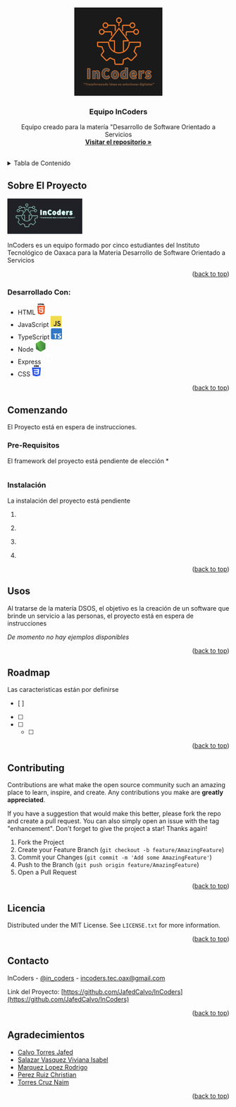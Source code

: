 <!-- Improved compatibility of back to top link: See: https://github.com/othneildrew/Best-README-Template/pull/73 -->
<a name="readme-top"></a>
<!--
*** Thanks for checking out the Best-README-Template. If you have a suggestion
*** that would make this better, please fork the repo and create a pull request
*** or simply open an issue with the tag "enhancement".
*** Don't forget to give the project a star!
*** Thanks again! Now go create something AMAZING! :D
-->



<!-- PROJECT SHIELDS -->
<!--
*** I'm using markdown "reference style" links for readability.
*** Reference links are enclosed in brackets [ ] instead of parentheses ( ).
*** See the bottom of this document for the declaration of the reference variables
*** for contributors-url, forks-url, etc. This is an optional, concise syntax you may use.
*** https://www.markdownguide.org/basic-syntax/#reference-style-links
-->
<!--[![Contributors][contributors-shield]][contributors-url]
[![Forks][forks-shield]][forks-url]
[![Stargazers][stars-shield]][stars-url]
[![Issues][issues-shield]][issues-url]
[![MIT License][license-shield]][license-url]
-->



<!-- PROJECT LOGO -->
<br />
<div align="center">
  <a href="https://github.com/JafedCalvo/InCoders">
    <img src="src/public/img/InCodersLogo.jpg" alt="Logo" width="200" height="200">
  </a>

<h3 align="center">Equipo InCoders</h3>

  <p align="center">
    Equipo creado para la matería "Desarrollo de Software Orientado a Servicios
    <br />
    <a href="https://github.com/JafedCalvo/InCoders"><strong>Visitar el repositorio »</strong></a>
    <br />
    <br />
  </p>
</div>



<!-- TABLE OF CONTENTS -->
<details>
  <summary>Tabla de Contenido</summary>
  <ol>
    <li>
      <a href="#about-the-project">About The Project</a>
      <ul>
        <li><a href="#built-with">Built With</a></li>
      </ul>
    </li>
    <li>
      <a href="#getting-started">Getting Started</a>
      <ul>
        <li><a href="#prerequisites">Prerequisites</a></li>
        <li><a href="#installation">Installation</a></li>
      </ul>
    </li>
    <li><a href="#usage">Usage</a></li>
    <li><a href="#roadmap">Roadmap</a></li>
    <li><a href="#contributing">Contributing</a></li>
    <li><a href="#license">License</a></li>
    <li><a href="#contact">Contact</a></li>
    <li><a href="#acknowledgments">Acknowledgments</a></li>
  </ol>
</details>



<!-- ABOUT THE PROJECT -->
## Sobre El Proyecto

<img src="src/public/img/InCodersLogo2.jpg" alt="Logo" width="170" height="80">

InCoders es un equipo formado por cinco estudiantes del Instituto Tecnológico de Oaxaca para la Materia Desarrollo de Software Orientado a Servicios
<p align="right">(<a href="#readme-top">back to top</a>)</p>



### Desarrollado Con:

* HTML<img src="src/public/img/HTML.png" alt="Logo" width="25" height="25">
* JavaScript <img src="src/public/img/JavaScript.png" alt="Logo" width="25" height="25">
* TypeScript <img src="src/public/img/TypeScript.png" alt="Logo" width="25" height="25">
* Node <img src="src/public/img/Node.png" alt="Logo" width="25" height="25">
* Express <img src="src/public/img/Express.png" alt="Logo" width="25" height="25">
* CSS <img src="src/public/img/CSS.png" alt="Logo" width="20" height="25">

<p align="right">(<a href="#readme-top">back to top</a>)</p>



<!-- GETTING STARTED -->
## Comenzando

El Proyecto está en espera de instrucciones.

### Pre-Requisitos

El framework del proyecto está pendiente de elección
* 
  ```sh
  
  ```

### Instalación

La instalación del proyecto está pendiente

1. 
    ```sh
   
   ```
2. 
   ```sh
   
   ```
3. 
   ```sh
   
   ```
4. 
   ```js
   
   ```

<p align="right">(<a href="#readme-top">back to top</a>)</p>



<!-- USAGE EXAMPLES -->
## Usos

Al tratarse de la matería DSOS, el objetivo es la creación de un software que brinde un servicio a las personas, el proyecto está en espera de instrucciones

_De momento no hay ejemplos disponibles_

<p align="right">(<a href="#readme-top">back to top</a>)</p>



<!-- ROADMAP -->
## Roadmap
Las caracteristicas están por definirse 
- [ ] 
- [ ] 
- [ ] 
    - [ ] 



<p align="right">(<a href="#readme-top">back to top</a>)</p>



<!-- CONTRIBUTING -->
## Contributing

Contributions are what make the open source community such an amazing place to learn, inspire, and create. Any contributions you make are **greatly appreciated**.

If you have a suggestion that would make this better, please fork the repo and create a pull request. You can also simply open an issue with the tag "enhancement".
Don't forget to give the project a star! Thanks again!

1. Fork the Project
2. Create your Feature Branch (`git checkout -b feature/AmazingFeature`)
3. Commit your Changes (`git commit -m 'Add some AmazingFeature'`)
4. Push to the Branch (`git push origin feature/AmazingFeature`)
5. Open a Pull Request

<p align="right">(<a href="#readme-top">back to top</a>)</p>



<!-- LICENSE -->
## Licencia

Distributed under the MIT License. See `LICENSE.txt` for more information.

<p align="right">(<a href="#readme-top">back to top</a>)</p>



<!-- CONTACT -->
## Contacto

InCoders - [@in_coders](https://twitter.com/in_codershttps://twitter.com/twitter_handle) - incoders.tec.oax@gmail.com

Link del Proyecto: [https://github.com/JafedCalvo/InCoders](https://github.com/JafedCalvo/InCoders)

<p align="right">(<a href="#readme-top">back to top</a>)</p>



<!-- ACKNOWLEDGMENTS -->
## Agradecimientos

* [Calvo Torres Jafed](https://github.com/JafedCalvo)
* [Salazar Vasquez Viviana Isabel](https://github.com/chocovivis)
* [Marquez Lopez Rodrigo](https://github.com/RodrigoMarquezLopez)
* [Perez Ruiz Christian](https://github.com/Christian-PR)
* [Torres Cruz Naim](https://github.com/Naim-Torres)


<p align="right">(<a href="#readme-top">back to top</a>)</p>



<!-- MARKDOWN LINKS & IMAGES -->
<!-- https://www.markdownguide.org/basic-syntax/#reference-style-links -->
[contributors-shield]: https://img.shields.io/github/contributors/github_username/repo_name.svg?style=for-the-badge
[contributors-url]: https://github.com/github_username/repo_name/graphs/contributors
[forks-shield]: https://img.shields.io/github/forks/github_username/repo_name.svg?style=for-the-badge
[forks-url]: https://github.com/github_username/repo_name/network/members
[stars-shield]: https://img.shields.io/github/stars/github_username/repo_name.svg?style=for-the-badge
[stars-url]: https://github.com/github_username/repo_name/stargazers
[issues-shield]: https://img.shields.io/github/issues/github_username/repo_name.svg?style=for-the-badge
[issues-url]: https://github.com/github_username/repo_name/issues
[license-shield]: https://img.shields.io/github/license/github_username/repo_name.svg?style=for-the-badge
[license-url]: https://github.com/github_username/repo_name/blob/master/LICENSE.txt
[linkedin-shield]: https://img.shields.io/badge/-LinkedIn-black.svg?style=for-the-badge&logo=linkedin&colorB=555
[linkedin-url]: https://linkedin.com/in/linkedin_username
[product-screenshot]: images/screenshot.png
[Next.js]: https://img.shields.io/badge/next.js-000000?style=for-the-badge&logo=nextdotjs&logoColor=white
[Next-url]: https://nextjs.org/
[React.js]: https://img.shields.io/badge/React-20232A?style=for-the-badge&logo=react&logoColor=61DAFB
[React-url]: https://reactjs.org/
[Vue.js]: https://img.shields.io/badge/Vue.js-35495E?style=for-the-badge&logo=vuedotjs&logoColor=4FC08D
[Vue-url]: https://vuejs.org/
[Angular.io]: https://img.shields.io/badge/Angular-DD0031?style=for-the-badge&logo=angular&logoColor=white
[Angular-url]: https://angular.io/
[Svelte.dev]: https://img.shields.io/badge/Svelte-4A4A55?style=for-the-badge&logo=svelte&logoColor=FF3E00
[Svelte-url]: https://svelte.dev/
[Laravel.com]: https://img.shields.io/badge/Laravel-FF2D20?style=for-the-badge&logo=laravel&logoColor=white
[Laravel-url]: https://laravel.com
[Bootstrap.com]: https://img.shields.io/badge/Bootstrap-563D7C?style=for-the-badge&logo=bootstrap&logoColor=white
[Bootstrap-url]: https://getbootstrap.com
[JQuery.com]: https://img.shields.io/badge/jQuery-0769AD?style=for-the-badge&logo=jquery&logoColor=white
[JQuery-url]: https://jquery.com 
 